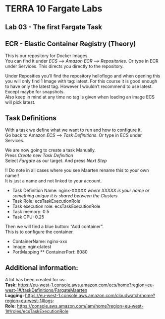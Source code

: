 # TERRA 10 Fargate Labs

## Lab 03 - The first Fargate Task

## ECR - Elastic Container Registry (Theory)
This is our repository for Docker Images.  
You can find it under *ECS* --> *Amazon ECR* --> *Repositories*. Or type in ECR under Services. This directs you directly to the repository.  

Under Reposities you’ll find the repository helloflogo and when opening this you will only find 1 Image with tag: latest. For this course it is good enough to have only the latest tag. However I wouldn’t recommend to use latest. Except maybe for snapshots.  
Also keep in mind at any time no tag is given when loading an image ECS will pick latest.


## Task Definitions
With a task we define what we want to run and how to configure it.  
Go back to Amazon *ECS* --> *Task Definitions*. Or type in ECS under Services.  

We are now going to create a task Manually.  
Press *Create new Task Definition*  
Select *Fargate* as our target. And press *Next Step*  

!! Do note in all cases where you see Maarten rename this to your own name!!  
It is just a name and not linked to your account.  

- Task Definition Name: nginx-XXXXX
     *where XXXXX is your name or something unique it is shared between the Clusters*
- Task Role:  ecsTaskExecutionRole  
- Task execution role:  ecsTaskExecutionRole  
- Task memory: 0.5  
- Task CPU: 0.25  

Then we will find a blue button:  “Add container”.  
This is to configure the container.  

* ContainerName: nginx-xxx
* Image: nginx:latest
* PortMapping
** ContainerPort: 8080  


## Additional information:
A lot has been created for us:  
**Task:** https://eu-west-1.console.aws.amazon.com/ecs/home?region=eu-west-1#/taskDefinitions/FargateMaarten  
**Logging:** https://eu-west-1.console.aws.amazon.com/cloudwatch/home?region=eu-west-1#logs:  
**Role:** https://console.aws.amazon.com/iam/home?region=eu-west-1#/roles/ecsTaskExecutionRole  
